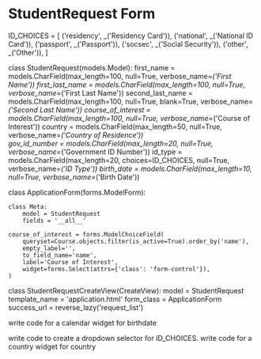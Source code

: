 # StudentRequest Form

ID_CHOICES = [
        ('residency', _('Residency Card')),
        ('national', _('National ID Card')),
        ('passport', _('Passport')),
        ('socsec', _('Social Security')),
        ('other', _('Other')),
    ]

class StudentRequest(models.Model):
    first_name = models.CharField(max_length=100, null=True, verbose_name=_('First Name'))
    first_last_name = models.CharField(max_length=100, null=True, verbose_name=_('First Last Name'))
    second_last_name = models.CharField(max_length=100, null=True, blank=True, verbose_name=_('Second Last Name'))
    course_of_interest = models.CharField(max_length=100, null=True, verbose_name=_('Course of Interest'))
    country = models.CharField(max_length=50, null=True, verbose_name=_('Country of Residence'))    
    gov_id_number = models.CharField(max_length=20, null=True, verbose_name=_('Government ID Number'))
    id_type = models.CharField(max_length=20, choices=ID_CHOICES, null=True, verbose_name=_('ID Type'))
    birth_date = models.CharField(max_length=10, null=True, verbose_name=_('Birth Date'))


class ApplicationForm(forms.ModelForm):

    class Meta:
        model = StudentRequest
        fields = '__all__'

    course_of_interest = forms.ModelChoiceField(
        queryset=Course.objects.filter(is_active=True).order_by('name'),
        empty_label='',
        to_field_name='name',
        label='Course of Interest',
        widget=forms.Select(attrs={'class': 'form-control'}),
    )


class StudentRequestCreateView(CreateView):
    model = StudentRequest
    template_name = 'application.html'
    form_class = ApplicationForm
    success_url = reverse_lazy('request_list')



write code for a calendar widget for birthdate

write code to create a dropdown selector for ID_CHOICES.
write code for a country widget for country


